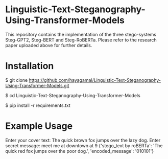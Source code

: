 # Linguistic-Text-Steganography-Using-Transformer-Models
This repository contains the implementation of the three stego-systems Steg-GPT2, Steg-BERT and Steg-RoBERTa. Please refer to the research paper uploaded above for further details.


# Installation
$ git clone https://github.com/hayagamal/Linguistic-Text-Steganography-Using-Transformer-Models.git

$ cd Linguistic-Text-Steganography-Using-Transformer-Models

$ pip install -r requirements.txt


# Example Usage
Enter your cover text: The quick brown fox jumps over the lazy dog.
Enter secret message: meet me at downtown at 9
{'stego_text by roBERTa': 'The quick red fox jumps over the poor dog.', 'encoded_message': '010101'}
